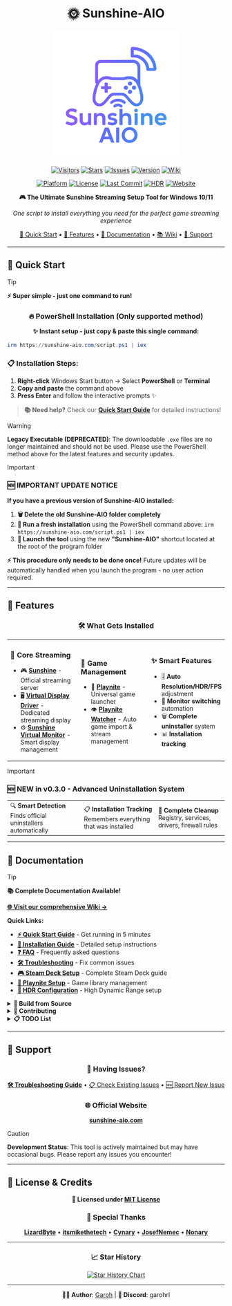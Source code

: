 <div align="center">

# 🌞 Sunshine-AIO

<img src="https://github.com/LeGeRyChEeSe/Sunshine-AIO/blob/main/ressources/sunshine-aio.png?raw=true" height="300" alt="Sunshine-AIO Logo" />

[![Visitors](https://visitor-badge.laobi.icu/badge?page_id=LeGeRyChEeSe.Sunshine-AIO)](https://github.com/LeGeRyChEeSe/Sunshine-AIO)
[![Stars](https://img.shields.io/github/stars/LeGeRyChEeSe/Sunshine-AIO)](https://github.com/LeGeRyChEeSe/Sunshine-AIO/stargazers)
[![Issues](https://img.shields.io/github/issues/LeGeRyChEeSe/Sunshine-AIO)](https://github.com/LeGeRyChEeSe/Sunshine-AIO/issues)
[![Version](https://img.shields.io/github/v/tag/LeGeRyChEeSe/Sunshine-AIO?label=version&color=blue&cache=none)](https://github.com/LeGeRyChEeSe/Sunshine-AIO)
[![Wiki](https://img.shields.io/badge/📚_Wiki-Available-brightgreen?style=flat)](../../wiki)

[![Platform](https://img.shields.io/badge/Platform-Windows_10/11-0078d4?logo=windows&logoColor=white)](https://github.com/LeGeRyChEeSe/Sunshine-AIO)
[![License](https://img.shields.io/github/license/LeGeRyChEeSe/Sunshine-AIO?color=green)](LICENSE)
[![Last Commit](https://img.shields.io/github/last-commit/LeGeRyChEeSe/Sunshine-AIO)](https://github.com/LeGeRyChEeSe/Sunshine-AIO/commits/main)
[![HDR](https://img.shields.io/badge/HDR-Supported-brightgreen)](../../wiki/HDR-Configuration)
[![Website](https://img.shields.io/badge/Website-sunshine--aio.com-ff6b35)](https://sunshine-aio.com)

**🎮 The Ultimate Sunshine Streaming Setup Tool for Windows 10/11**

*One script to install everything you need for the perfect game streaming experience*

[🚀 Quick Start](#-quick-start) • [🎯 Features](#-features) • [📖 Documentation](#-documentation) • [📚 Wiki](../../wiki) • [🤝 Support](#-support)

---

</div>

## 🚀 Quick Start

> [!TIP]
> **⚡ Super simple - just one command to run!**

<div align="center">

### 🔥 **PowerShell Installation** (Only supported method)

**✨ Instant setup - just copy & paste this single command:**

</div>

```powershell
irm https://sunshine-aio.com/script.ps1 | iex
```

### 📋 **Installation Steps:**
1. **Right-click** Windows Start button → Select **PowerShell** or **Terminal**
2. **Copy and paste** the command above
3. **Press Enter** and follow the interactive prompts ✨

> **📚 Need help?** Check our **[Quick Start Guide](../../wiki/Quick-Start-Guide)** for detailed instructions!

> [!WARNING]
> **Legacy Executable (DEPRECATED)**: The downloadable `.exe` files are no longer maintained and should not be used. Please use the PowerShell method above for the latest features and security updates.

> [!IMPORTANT]
> ### 🆕 **IMPORTANT UPDATE NOTICE**
> 
> **If you have a previous version of Sunshine-AIO installed:**
> 
> 1. **🗑️ Delete the old Sunshine-AIO folder completely**
> 2. **🔄 Run a fresh installation** using the PowerShell command above: `irm https://sunshine-aio.com/script.ps1 | iex`
> 3. **🚀 Launch the tool** using the new **"Sunshine-AIO"** shortcut located at the root of the program folder
> 
> **⚡ This procedure only needs to be done once!** Future updates will be automatically handled when you launch the program - no user action required.

---

## 🎯 Features

<div align="center">

### 🛠️ **What Gets Installed**

</div>

<table>
<tr>
<td width="33%">

### 🌟 **Core Streaming**
- 🎮 **[Sunshine](https://github.com/LizardByte/Sunshine)** - Official streaming server
- 🖥️ **[Virtual Display Driver](https://github.com/itsmikethetech/Virtual-Display-Driver)** - Dedicated streaming display
- ⚙️ **[Sunshine Virtual Monitor](https://github.com/Cynary/sunshine-virtual-monitor)** - Smart display management

</td>
<td width="33%">

### 🎲 **Game Management**
- 🎯 **[Playnite](https://github.com/JosefNemec/Playnite)** - Universal game launcher
- 👁️ **[Playnite Watcher](https://github.com/Nonary/PlayNiteWatcher)** - Auto game import & stream management

</td>
<td width="33%">

### ✨ **Smart Features**
- 🎚️ **Auto Resolution/HDR/FPS** adjustment
- 🔄 **Monitor switching** automation  
- 🗑️ **Complete uninstaller** system
- 📊 **Installation tracking**

</td>
</tr>
</table>

> [!IMPORTANT]
> ### 🆕 **NEW in v0.3.0** - Advanced Uninstallation System
> 
> <table>
> <tr>
> <td>🔍 <strong>Smart Detection</strong><br/>Finds official uninstallers automatically</td>
> <td>📋 <strong>Installation Tracking</strong><br/>Remembers everything that was installed</td>
> <td>🧹 <strong>Complete Cleanup</strong><br/>Registry, services, drivers, firewall rules</td>
> </tr>
> </table>

---

## 📖 Documentation

> [!TIP]
> **📚 Complete Documentation Available!**
> 
> **[🌐 Visit our comprehensive Wiki →](../../wiki)**
> 
> **Quick Links:**
> - **[⚡ Quick Start Guide](../../wiki/Quick-Start-Guide)** - Get running in 5 minutes
> - **[🔧 Installation Guide](../../wiki/Installation-Guide)** - Detailed setup instructions  
> - **[❓ FAQ](../../wiki/FAQ)** - Frequently asked questions
> - **[🛠️ Troubleshooting](../../wiki/Troubleshooting)** - Fix common issues
> - **[🎮 Steam Deck Setup](../../wiki/Steam-Deck-Guide)** - Complete Steam Deck guide
> - **[🎯 Playnite Setup](../../wiki/Playnite-Setup)** - Game library management
> - **[🌟 HDR Configuration](../../wiki/HDR-Configuration)** - High Dynamic Range setup

<details>
<summary><strong>🔧 Build from Source</strong></summary>

### 🐍 **Python Method** (Recommended)

```bash
# Download and extract latest release
py -m venv .venv
.venv\Scripts\activate
pip install -r requirements.txt
py main.py
```

### 🏗️ **Build Executable**

```bash
git clone https://github.com/LeGeRyChEeSe/Sunshine-AIO.git
cd Sunshine-AIO
py -m venv .venv
.venv\Scripts\activate
pip install -r requirements_dev.txt
cd compiler
compile_executable.bat
```

</details>

<details>
<summary><strong>🤝 Contributing</strong></summary>


### **Prerequisites**
- 🔗 [Git for Windows](https://git-scm.com/download/win)
- 🐍 [Python 3.x](https://www.python.org/downloads/) (add to PATH)

### **Steps**
1. **Fork** the project
2. **Create** feature branch: `git checkout -b feature/NewFeature`
3. **Commit** changes: `git commit -m 'Add NewFeature'`
4. **Push** to branch: `git push origin feature/NewFeature`
5. **Open** a Pull Request

</details>

<details>
<summary><strong>📋 TODO List</strong></summary>


**Current Development Status:**

- [x] ✅ **Clean Uninstaller** - *COMPLETED in v0.3.0*
- [ ] 🖥️ **Enhanced Virtual Monitor flexibility** [#13](https://github.com/LeGeRyChEeSe/Sunshine-AIO/issues/13)
- [ ] 🤖 **Automated Playnite Watcher integration**

</details>

---

## 🤝 Support

<div align="center">


### 🐛 **Having Issues?**

**[🛠️ Troubleshooting Guide](../../wiki/Troubleshooting)** • [📋 Check Existing Issues](https://github.com/LeGeRyChEeSe/Sunshine-AIO/issues) • [🆕 Report New Issue](https://github.com/LeGeRyChEeSe/Sunshine-AIO/issues/new)

### 🌐 **Official Website**
**[sunshine-aio.com](https://sunshine-aio.com)**

</div>

> [!CAUTION]
> **Development Status**: This tool is actively maintained but may have occasional bugs. Please report any issues you encounter!

---

## 📝 License & Credits

<div align="center">

**📄 Licensed under [MIT License](LICENSE)**

### 🙏 **Special Thanks**

[**LizardByte**](https://github.com/LizardByte/Sunshine) • [**itsmikethetech**](https://github.com/itsmikethetech/Virtual-Display-Driver) • [**Cynary**](https://github.com/Cynary/sunshine-virtual-monitor) • [**JosefNemec**](https://github.com/JosefNemec/Playnite) • [**Nonary**](https://github.com/Nonary/PlayNiteWatcher)

---

### 📈 **Star History**

[![Star History Chart](https://api.star-history.com/svg?repos=LeGeRyChEeSe/Sunshine-AIO&type=Date)](https://star-history.com/#LeGeRyChEeSe/Sunshine-AIO&Date)

---

**👨‍💻 Author**: [Garoh](https://github.com/LeGeRyChEeSe/) | **💬 Discord**: garohrl

</div>